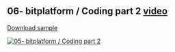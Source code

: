 ## 06- bitplatform / Coding part 2 [video](http://www.youtube.com/watch?v=O6-lyiDOWOE)

[Download sample](https://download-directory.github.io/?url=https://github.com/bitfoundation/bitplatform-samples/tree/main/videos/Bit.Tutorial07)

[![05- bitplatform / Coding part 2](http://img.youtube.com/vi/O6-lyiDOWOE/sd2.jpg)](http://www.youtube.com/watch?v=O6-lyiDOWOE "07- bitplatform / Coding part 2")